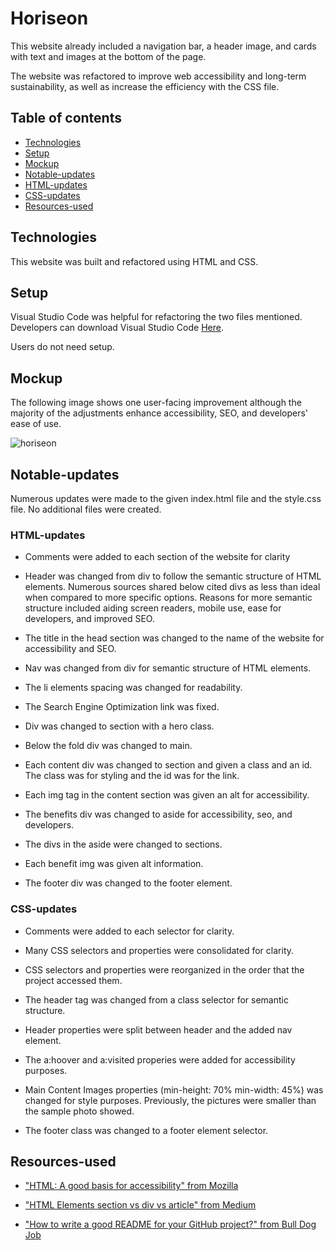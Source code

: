 
# Horiseon 

This website already included a navigation bar, a header image, and cards with text and images at the bottom of the page.

The website was refactored to improve web accessibility and long-term sustainability, as well as increase the efficiency with the CSS file. 

## Table of contents
* [Technologies](#technologies)
* [Setup](#setup)
* [Mockup](#mockup)
* [Notable-updates](#notable-updates)
* [HTML-updates](#html-updates)
* [CSS-updates](#css-updates)
* [Resources-used](#resources-used)

## Technologies

This website was built and refactored using HTML and CSS.

## Setup

Visual Studio Code was helpful for refactoring the two files mentioned. Developers can download Visual Studio Code <a href="https://code.visualstudio.com/" target="_blank">Here</a>. 

Users do not need setup.

## Mockup

The following image shows one user-facing improvement although the majority of the adjustments enhance accessibility, SEO, and developers' ease of use. 

 <img src="./assets/images/horiseonScreenshot.jpeg" alt="horiseon"/>

## Notable-updates

Numerous updates were made to the given index.html file and the style.css file. No additional files were created. 

### HTML-updates

* Comments were added to each section of the website for clarity

* Header was changed from div to follow the semantic structure of HTML elements. Numerous sources shared below cited divs as less than ideal when compared to more specific options. Reasons for more semantic structure included aiding screen readers, mobile use, ease for developers, and improved SEO.

* The title in the head section was changed to the name of the website for accessibility and SEO.

* Nav was changed from div for semantic structure of HTML elements.

* The li elements spacing was changed for readability.

* The Search Engine Optimization link was fixed.

* Div was changed to section with a hero class.

* Below the fold div was changed to main.

* Each content div was changed to section and given a class and an id. The class was for styling and the id was for the link.

* Each img tag in the content section was given an alt for accessibility. 

* The benefits div was changed to aside for accessibility, seo, and developers. 

* The divs in the aside were changed to sections.

* Each benefit img was given alt information. 

* The footer div was changed to the footer element. 

### CSS-updates

* Comments were added to each selector for clarity.

* Many CSS selectors and properties were consolidated for clarity.

* CSS selectors and properties were reorganized in the order that the project accessed them.

* The header tag was changed from a class selector for semantic structure.

* Header properties were split between header and the added nav element. 

* The a:hoover and a:visited properies were added for accessibility purposes. 

* Main Content Images properties (min-height: 70% min-width: 45%) was changed for style purposes. Previously, the pictures were smaller than the sample photo showed.

* The footer class was changed to a footer element selector.

## Resources-used

* <a href="https://developer.mozilla.org/en-US/docs/Learn/Accessibility/HTML" target="_blank_">"HTML: A good basis for accessibility" from Mozilla</a> 

* <a href="https://medium.com/design-code-repository/html-elements-section-vs-div-vs-article-a8c34e6548cf" target="_blank_">"HTML Elements section vs div vs article" from Medium</a> 

* <a href="https://bulldogjob.com/news/449-how-to-write-a-good-readme-for-your-github-project" target="_blank_">"How to write a good README for your GitHub project?" from Bull Dog Job</a> 
